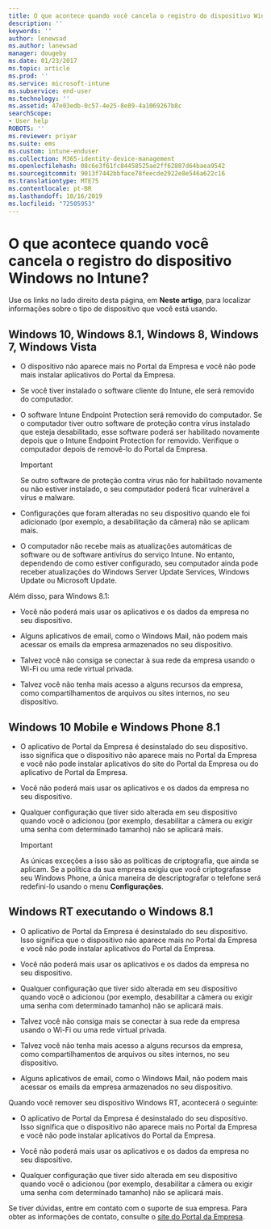 ```yaml
---
title: O que acontece quando você cancela o registro do dispositivo Windows? | Microsoft Docs
description: ''
keywords: ''
author: lenewsad
ms.author: lanewsad
manager: dougeby
ms.date: 01/23/2017
ms.topic: article
ms.prod: ''
ms.service: microsoft-intune
ms.subservice: end-user
ms.technology: ''
ms.assetid: 47e03edb-0c57-4e25-8e89-4a1069267b8c
searchScope:
- User help
ROBOTS: ''
ms.reviewer: priyar
ms.suite: ems
ms.custom: intune-enduser
ms.collection: M365-identity-device-management
ms.openlocfilehash: 08c6e3f61fc84458525ae2ff62887d64baea9542
ms.sourcegitcommit: 9013f7442bbface78feecde2922e8e546a622c16
ms.translationtype: MTE75
ms.contentlocale: pt-BR
ms.lasthandoff: 10/16/2019
ms.locfileid: "72505953"
---
```

# <a name="what-happens-if-you-unenroll-your-windows-device-from-intune"></a>O que acontece quando você cancela o registro do dispositivo Windows no Intune?

Use os links no lado direito desta página, em **Neste artigo**, para localizar informações sobre o tipo de dispositivo que você está usando.


## <a name="windows-10-windows-81-windows-8-windows-7-windows-vista"></a>Windows 10, Windows 8.1, Windows 8, Windows 7, Windows Vista

- O dispositivo não aparece mais no Portal da Empresa e você não pode mais instalar aplicativos do Portal da Empresa.

- Se você tiver instalado o software cliente do Intune, ele será removido do computador.

- O software Intune Endpoint Protection será removido do computador. Se o computador tiver outro software de proteção contra vírus instalado que esteja desabilitado, esse software poderá ser habilitado novamente depois que o Intune Endpoint Protection for removido. Verifique o computador depois de removê-lo do Portal da Empresa.

    > [!IMPORTANT]
    > Se outro software de proteção contra vírus não for habilitado novamente ou não estiver instalado, o seu computador poderá ficar vulnerável a vírus e malware.

- Configurações que foram alteradas no seu dispositivo quando ele foi adicionado (por exemplo, a desabilitação da câmera) não se aplicam mais.

- O computador não recebe mais as atualizações automáticas de software ou de software antivírus do serviço Intune. No entanto, dependendo de como estiver configurado, seu computador ainda pode receber atualizações do Windows Server Update Services, Windows Update ou Microsoft Update.

Além disso, para Windows 8.1:

- Você não poderá mais usar os aplicativos e os dados da empresa no seu dispositivo.

- Alguns aplicativos de email, como o Windows Mail, não podem mais acessar os emails da empresa armazenados no seu dispositivo.

- Talvez você não consiga se conectar à sua rede da empresa usando o Wi-Fi ou uma rede virtual privada.

- Talvez você não tenha mais acesso a alguns recursos da empresa, como compartilhamentos de arquivos ou sites internos, no seu dispositivo.

## <a name="windows-10-mobile-and-windows-phone-81"></a>Windows 10 Mobile e Windows Phone 8.1

- O aplicativo de Portal da Empresa é desinstalado do seu dispositivo. isso significa que o dispositivo não aparece mais no Portal da Empresa e você não pode instalar aplicativos do site do Portal da Empresa ou do aplicativo de Portal da Empresa.

- Você não poderá mais usar os aplicativos e os dados da empresa no seu dispositivo.

- Qualquer configuração que tiver sido alterada em seu dispositivo quando você o adicionou (por exemplo, desabilitar a câmera ou exigir uma senha com determinado tamanho) não se aplicará mais.

    > [!IMPORTANT]
    > As únicas exceções a isso são as políticas de criptografia, que ainda se aplicam. Se a política da sua empresa exigiu que você criptografasse seu Windows Phone, a única maneira de descriptografar o telefone será redefini-lo usando o menu **Configurações**.

## <a name="windows-rt-running-windows-81"></a>Windows RT executando o Windows 8.1

- O aplicativo de Portal da Empresa é desinstalado do seu dispositivo. Isso significa que o dispositivo não aparece mais no Portal da Empresa e você não pode instalar aplicativos do Portal da Empresa.

- Você não poderá mais usar os aplicativos e os dados da empresa no seu dispositivo.

- Qualquer configuração que tiver sido alterada em seu dispositivo quando você o adicionou (por exemplo, desabilitar a câmera ou exigir uma senha com determinado tamanho) não se aplicará mais.

- Talvez você não consiga mais se conectar à sua rede da empresa usando o Wi-Fi ou uma rede virtual privada.

- Talvez você não tenha mais acesso a alguns recursos da empresa, como compartilhamentos de arquivos ou sites internos, no seu dispositivo.

- Alguns aplicativos de email, como o Windows Mail, não podem mais acessar os emails da empresa armazenados no seu dispositivo.

Quando você remover seu dispositivo Windows RT, acontecerá o seguinte:

- O aplicativo de Portal da Empresa é desinstalado do seu dispositivo. Isso significa que o dispositivo não aparece mais no Portal da Empresa e você não pode instalar aplicativos do Portal da Empresa.

- Você não poderá mais usar os aplicativos e os dados da empresa no seu dispositivo.

- Qualquer configuração que tiver sido alterada em seu dispositivo quando você o adicionou (por exemplo, desabilitar a câmera ou exigir uma senha com determinado tamanho) não se aplicará mais.

Se tiver dúvidas, entre em contato com o suporte de sua empresa. Para obter as informações de contato, consulte o [site do Portal da Empresa](https://go.microsoft.com/fwlink/?linkid=2010980).
